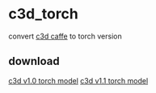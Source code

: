 # c3d_torch
convert [c3d caffe](https://github.com/facebook/C3D/) to torch version  
## download  
[c3d v1.0 torch model]()
[c3d v1.1 torch model]()
